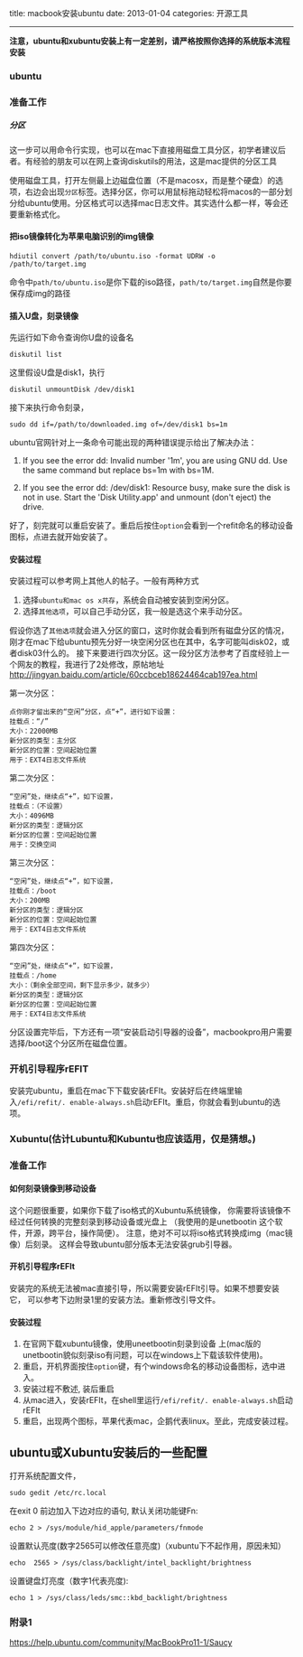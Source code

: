 title: macbook安装ubuntu
date: 2013-01-04
categories: 开源工具

---

__注意，ubuntu和xubuntu安装上有一定差别，请严格按照你选择的系统版本流程安装__

<!--more-->

### ubuntu
### 准备工作
##### 分区
这一步可以用命令行实现，也可以在mac下直接用磁盘工具分区，初学者建议后者。有经验的朋友可以在网上查询diskutils的用法，这是mac提供的分区工具

使用磁盘工具，打开左侧最上边磁盘位置（不是macosx，而是整个硬盘）的选项，右边会出现`分区`标签。选择分区，你可以用鼠标拖动轻松将macos的一部分划分给ubuntu使用。分区格式可以选择mac日志文件。其实选什么都一样，等会还要重新格式化。

#### 把iso镜像转化为苹果电脑识别的img镜像

    hdiutil convert /path/to/ubuntu.iso -format UDRW -o /path/to/target.img

命令中`path/to/ubuntu.iso`是你下载的iso路径，`path/to/target.img`自然是你要保存成img的路径

#### 插入U盘，刻录镜像
先运行如下命令查询你U盘的设备名

    diskutil list

这里假设U盘是disk1，执行

    diskutil unmountDisk /dev/disk1

接下来执行命令刻录，

    sudo dd if=/path/to/downloaded.img of=/dev/disk1 bs=1m

ubuntu官网针对上一条命令可能出现的两种错误提示给出了解决办法：

1. If you see the error dd: Invalid number '1m', you are using GNU dd. Use the same command but replace bs=1m with bs=1M.

2. If you see the error dd: /dev/disk1: Resource busy, make sure the disk is not in use. Start the 'Disk Utility.app' and unmount (don't eject) the drive.

好了，刻完就可以重启安装了。重启后按住`option`会看到一个refit命名的移动设备图标，点进去就开始安装了。

#### 安装过程
安装过程可以参考网上其他人的帖子。一般有两种方式

1. 选择`ubuntu和mac os x共存`，系统会自动被安装到空闲分区。
2. 选择`其他选项`，可以自己手动分区，我一般是选这个来手动分区。

假设你选了`其他选项`就会进入分区的窗口，这时你就会看到所有磁盘分区的情况，刚才在mac下给ubuntu预先分好一块空闲分区也在其中，名字可能叫disk02，或者disk03什么的。
接下来要进行四次分区。这一段分区方法参考了百度经验上一个网友的教程，我进行了2处修改，原帖地址<http://jingyan.baidu.com/article/60ccbceb18624464cab197ea.html>

第一次分区：

    点你刚才留出来的“空闲”分区，点“+”，进行如下设置：
    挂载点：“/”
    大小：22000MB
    新分区的类型：主分区
    新分区的位置：空间起始位置
    用于：EXT4日志文件系统

第二次分区：

    “空闲”处，继续点“+”，如下设置，
    挂载点：（不设置）
    大小：4096MB
    新分区的类型：逻辑分区
    新分区的位置：空间起始位置
    用于：交换空间

第三次分区：

    “空闲”处，继续点“+”，如下设置，
    挂载点：/boot
    大小：200MB
    新分区的类型：逻辑分区
    新分区的位置：空间起始位置
    用于：EXT4日志文件系统

第四次分区：

    “空闲”处，继续点“+”，如下设置，
    挂载点：/home
    大小：（剩余全部空间，剩下显示多少，就多少）
    新分区的类型：逻辑分区
    新分区的位置：空间起始位置
    用于：EXT4日志文件系统

分区设置完毕后，下方还有一项“安装启动引导器的设备”，macbookpro用户需要选择/boot这个分区所在磁盘位置。

### 开机引导程序rEFIT
安装完ubuntu，重启在mac下下载安装rEFIt。安装好后在终端里输入`/efi/refit/. enable-always.sh`启动rEFIt。重启，你就会看到ubuntu的选项。



### Xubuntu(估计Lubuntu和Kubuntu也应该适用，仅是猜想。)
### 准备工作
#### 如何刻录镜像到移动设备
这个问题很重要，如果你下载了iso格式的Xubuntu系统镜像，
你需要将该镜像不经过任何转换的完整刻录到移动设备或光盘上
（我使用的是unetbootin 这个软件，开源，跨平台，操作简便）。
注意，绝对不可以将iso格式转换成img（mac镜像）后刻录。
这样会导致ubuntu部分版本无法安装grub引导器。

#### 开机引导程序rEFIt
安装完的系统无法被mac直接引导，所以需要安装rEFIt引导。如果不想要安装它，
可以参考下边附录1里的安装方法。重新修改引导文件。

#### 安装过程

1. 在官网下载xubuntu镜像，使用uneetbootin刻录到设备
 上(mac版的unetbootin貌似刻录iso有问题，可以在windows上下载该软件使用)。
2. 重启，开机界面按住`option`键，有个windows命名的移动设备图标，选中进入。
3. 安装过程不敷述, 装后重启
4. 从mac进入，安装rEFIt，在shell里运行`/efi/refit/. enable-always.sh`启动rEFIt
5. 重启，出现两个图标，苹果代表mac，企鹅代表linux。至此，完成安装过程。


## ubuntu或Xubuntu安装后的一些配置
打开系统配置文件，

    sudo gedit /etc/rc.local

在exit 0 前边加入下边对应的语句,
默认关闭功能键Fn:

    echo 2 > /sys/module/hid_apple/parameters/fnmode

设置默认亮度(数字2565可以修改任意亮度)（xubuntu下不起作用，原因未知）

    echo  2565 > /sys/class/backlight/intel_backlight/brightness

设置键盘灯亮度（数字1代表亮度):

    echo 1 > /sys/class/leds/smc::kbd_backlight/brightness

### 附录1
<https://help.ubuntu.com/community/MacBookPro11-1/Saucy>


